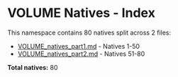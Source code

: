 # VOLUME Natives - Index

This namespace contains 80 natives split across 2 files:

- [VOLUME_natives_part1.md](VOLUME_natives_part1.md) - Natives 1-50
- [VOLUME_natives_part2.md](VOLUME_natives_part2.md) - Natives 51-80

**Total natives:** 80
